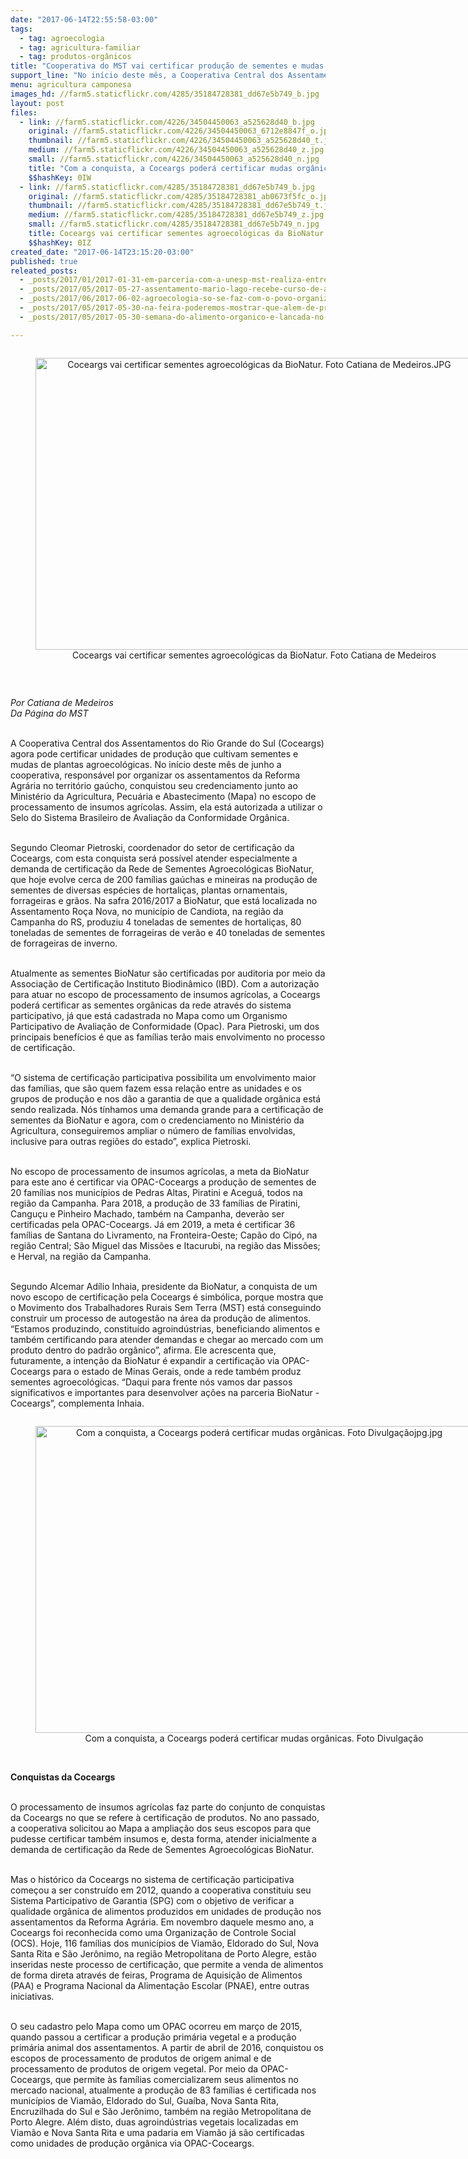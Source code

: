 ```yaml
---
date: "2017-06-14T22:55:58-03:00"
tags:
  - tag: agroecologia
  - tag: agricultura-familiar
  - tag: produtos-orgânicos
title: "Cooperativa do MST vai certificar produção de sementes e mudas orgânicas\n\n"
support_line: "No início deste mês, a Cooperativa Central dos Assentamentos do Rio Grande do Sul (Coceargs) foi autorizada pelo Mapa a atuar no escopo de processamento de insumos agrícolas"
menu: agricultura camponesa
images_hd: //farm5.staticflickr.com/4285/35184728381_dd67e5b749_b.jpg
layout: post
files:
  - link: //farm5.staticflickr.com/4226/34504450063_a525628d40_b.jpg
    original: //farm5.staticflickr.com/4226/34504450063_6712e8847f_o.jpg
    thumbnail: //farm5.staticflickr.com/4226/34504450063_a525628d40_t.jpg
    medium: //farm5.staticflickr.com/4226/34504450063_a525628d40_z.jpg
    small: //farm5.staticflickr.com/4226/34504450063_a525628d40_n.jpg
    title: "Com a conquista, a Coceargs poderá certificar mudas orgânicas. Foto Divulgaçãojpg.jpg"
    $$hashKey: 0IW
  - link: //farm5.staticflickr.com/4285/35184728381_dd67e5b749_b.jpg
    original: //farm5.staticflickr.com/4285/35184728381_ab0673f5fc_o.jpg
    thumbnail: //farm5.staticflickr.com/4285/35184728381_dd67e5b749_t.jpg
    medium: //farm5.staticflickr.com/4285/35184728381_dd67e5b749_z.jpg
    small: //farm5.staticflickr.com/4285/35184728381_dd67e5b749_n.jpg
    title: Coceargs vai certificar sementes agroecológicas da BioNatur. Foto Catiana de Medeiros.JPG
    $$hashKey: 0IZ
created_date: "2017-06-14T23:15:20-03:00"
published: true
releated_posts:
  - _posts/2017/01/2017-01-31-em-parceria-com-a-unesp-mst-realiza-entrega-cestas-agroecologicas-em-sp.md
  - _posts/2017/05/2017-05-27-assentamento-mario-lago-recebe-curso-de-agrofloresta.md
  - _posts/2017/06/2017-06-02-agroecologia-so-se-faz-com-o-povo-organizado.md
  - _posts/2017/05/2017-05-30-na-feira-poderemos-mostrar-que-alem-de-produtos-de-qualidade-temos-diversidade.md
  - _posts/2017/05/2017-05-30-semana-do-alimento-organico-e-lancada-no-rio-grande-do-sul.md

---
```

<div style="text-align:center">
<figure class="image" style="display:inline-block"><img alt="Coceargs vai certificar sementes agroecológicas da BioNatur. Foto Catiana de Medeiros.JPG" height="467" src="//farm5.staticflickr.com/4285/35184728381_dd67e5b749_b.jpg" width="700" />
<figcaption>Coceargs vai certificar sementes agroecológicas da BioNatur. Foto Catiana de Medeiros</figcaption>
</figure>
</div>

<p>&nbsp;</p>

<p><em>Por Catiana de Medeiros<br />
Da P&aacute;gina do MST</em></p>

<p><br />
A Cooperativa Central dos Assentamentos do Rio Grande do Sul (Coceargs) agora pode certificar unidades de produ&ccedil;&atilde;o que cultivam sementes e mudas de plantas agroecol&oacute;gicas. No in&iacute;cio deste m&ecirc;s de junho a cooperativa, respons&aacute;vel por organizar os assentamentos da Reforma Agr&aacute;ria no territ&oacute;rio ga&uacute;cho, conquistou seu credenciamento junto ao Minist&eacute;rio da Agricultura, Pecu&aacute;ria e Abastecimento (Mapa) no escopo de processamento de insumos agr&iacute;colas. Assim, ela est&aacute; autorizada a utilizar o Selo do Sistema Brasileiro de Avalia&ccedil;&atilde;o da Conformidade Org&acirc;nica.</p>

<p><br />
Segundo Cleomar Pietroski, coordenador do setor de certifica&ccedil;&atilde;o da Coceargs, com esta conquista ser&aacute; poss&iacute;vel atender especialmente a demanda de certifica&ccedil;&atilde;o da Rede de Sementes Agroecol&oacute;gicas BioNatur, que hoje evolve cerca de 200 fam&iacute;lias ga&uacute;chas e mineiras na produ&ccedil;&atilde;o de sementes de diversas esp&eacute;cies de hortali&ccedil;as, plantas ornamentais, forrageiras e gr&atilde;os. Na safra 2016/2017 a BioNatur, que est&aacute; localizada no Assentamento Ro&ccedil;a Nova, no munic&iacute;pio de Candiota, na regi&atilde;o da Campanha do RS, produziu 4 toneladas de sementes de hortali&ccedil;as, 80 toneladas de sementes de forrageiras de ver&atilde;o e 40 toneladas de sementes de forrageiras de inverno.</p>

<p><br />
Atualmente as sementes BioNatur s&atilde;o certificadas por auditoria por meio da Associa&ccedil;&atilde;o de Certifica&ccedil;&atilde;o Instituto Biodin&acirc;mico (IBD). Com a autoriza&ccedil;&atilde;o para atuar no escopo de processamento de insumos agr&iacute;colas, a Coceargs poder&aacute; certificar as sementes org&acirc;nicas da rede atrav&eacute;s do sistema participativo, j&aacute; que est&aacute; cadastrada no Mapa como um Organismo Participativo de Avalia&ccedil;&atilde;o de Conformidade (Opac). Para Pietroski, um dos principais benef&iacute;cios &eacute; que as fam&iacute;lias ter&atilde;o mais envolvimento no processo de certifica&ccedil;&atilde;o.</p>

<p><br />
&ldquo;O sistema de certifica&ccedil;&atilde;o participativa possibilita um envolvimento maior das fam&iacute;lias, que s&atilde;o quem fazem essa rela&ccedil;&atilde;o entre as unidades e os grupos de produ&ccedil;&atilde;o e nos d&atilde;o a garantia de que a qualidade org&acirc;nica est&aacute; sendo realizada. N&oacute;s t&iacute;nhamos uma demanda grande para a certifica&ccedil;&atilde;o de sementes da BioNatur e agora, com o credenciamento no Minist&eacute;rio da Agricultura, conseguiremos ampliar o n&uacute;mero de fam&iacute;lias envolvidas, inclusive para outras regi&otilde;es do estado&rdquo;, explica Pietroski.</p>

<p><br />
No escopo de processamento de insumos agr&iacute;colas, a meta da BioNatur para este ano &eacute; certificar via OPAC-Coceargs a produ&ccedil;&atilde;o de sementes de 20 fam&iacute;lias nos munic&iacute;pios de Pedras Altas, Piratini e Acegu&aacute;, todos na regi&atilde;o da Campanha. Para 2018, a produ&ccedil;&atilde;o de 33 fam&iacute;lias de Piratini, Cangu&ccedil;u e Pinheiro Machado, tamb&eacute;m na Campanha, dever&atilde;o ser certificadas pela OPAC-Coceargs. J&aacute; em 2019, a meta &eacute; certificar 36 fam&iacute;lias de Santana do Livramento, na Fronteira-Oeste; Cap&atilde;o do Cip&oacute;, na regi&atilde;o Central; S&atilde;o Miguel das Miss&otilde;es e Itacurubi, na regi&atilde;o das Miss&otilde;es; e Herval, na regi&atilde;o da Campanha.</p>

<p><br />
Segundo Alcemar Ad&iacute;lio Inhaia, presidente da BioNatur, a conquista de um novo escopo de certifica&ccedil;&atilde;o pela Coceargs &eacute; simb&oacute;lica, porque mostra que o Movimento dos Trabalhadores Rurais Sem Terra (MST) est&aacute; conseguindo construir um processo de autogest&atilde;o na &aacute;rea da produ&ccedil;&atilde;o de alimentos. &ldquo;Estamos produzindo, constitu&iacute;do agroind&uacute;strias, beneficiando alimentos e tamb&eacute;m certificando para atender demandas e chegar ao mercado com um produto dentro do padr&atilde;o org&acirc;nico&rdquo;, afirma. Ele acrescenta que, futuramente, a inten&ccedil;&atilde;o da BioNatur &eacute; expandir a certifica&ccedil;&atilde;o via OPAC-Coceargs para o estado de Minas Gerais, onde a rede tamb&eacute;m produz sementes agroecol&oacute;gicas. &ldquo;Daqui para frente n&oacute;s vamos dar passos significativos e importantes para desenvolver a&ccedil;&otilde;es na parceria BioNatur - Coceargs&rdquo;, complementa Inhaia.</p>

<div style="text-align:center">
<figure class="image" style="display:inline-block"><img alt="Com a conquista, a Coceargs poderá certificar mudas orgânicas. Foto Divulgaçãojpg.jpg" height="491" src="//farm5.staticflickr.com/4226/34504450063_a525628d40_b.jpg" width="700" />
<figcaption>Com a conquista, a Coceargs poderá certificar mudas orgânicas. Foto Divulgação</figcaption>
</figure>
</div>

<p><br />
<strong>Conquistas da Coceargs</strong></p>

<p><br />
O processamento de insumos agr&iacute;colas faz parte do conjunto de conquistas da Coceargs no que se refere &agrave; certifica&ccedil;&atilde;o de produtos. No ano passado, a cooperativa solicitou ao Mapa a amplia&ccedil;&atilde;o dos seus escopos para que pudesse certificar tamb&eacute;m insumos e, desta forma, atender inicialmente a demanda de certifica&ccedil;&atilde;o da Rede de Sementes Agroecol&oacute;gicas BioNatur.</p>

<p><br />
Mas o hist&oacute;rico da Coceargs no sistema de certifica&ccedil;&atilde;o participativa come&ccedil;ou a ser constru&iacute;do em 2012, quando a cooperativa constituiu seu Sistema Participativo de Garantia (SPG) com o objetivo de verificar a qualidade org&acirc;nica de alimentos produzidos em unidades de produ&ccedil;&atilde;o nos assentamentos da Reforma Agr&aacute;ria. Em novembro daquele mesmo ano, a Coceargs foi reconhecida como uma Organiza&ccedil;&atilde;o de Controle Social (OCS). Hoje, 116 fam&iacute;lias dos munic&iacute;pios de Viam&atilde;o, Eldorado do Sul, Nova Santa Rita e S&atilde;o Jer&ocirc;nimo, na regi&atilde;o Metropolitana de Porto Alegre, est&atilde;o inseridas neste processo de certifica&ccedil;&atilde;o, que permite a venda de alimentos de forma direta atrav&eacute;s de feiras, Programa de Aquisi&ccedil;&atilde;o de Alimentos (PAA) e Programa Nacional da Alimenta&ccedil;&atilde;o Escolar (PNAE), entre outras iniciativas.</p>

<p><br />
O seu cadastro pelo Mapa como um OPAC ocorreu em mar&ccedil;o de 2015, quando passou a certificar a produ&ccedil;&atilde;o prim&aacute;ria vegetal e a produ&ccedil;&atilde;o prim&aacute;ria animal dos assentamentos. A partir de abril de 2016, conquistou os escopos de processamento de produtos de origem animal e de processamento de produtos de origem vegetal. Por meio da OPAC-Coceargs, que permite &agrave;s fam&iacute;lias comercializarem seus alimentos no mercado nacional, atualmente a produ&ccedil;&atilde;o de 83 fam&iacute;lias &eacute; certificada nos munic&iacute;pios de Viam&atilde;o, Eldorado do Sul, Gua&iacute;ba, Nova Santa Rita, Encruzilhada do Sul e S&atilde;o Jer&ocirc;nimo, tamb&eacute;m na regi&atilde;o Metropolitana de Porto Alegre. Al&eacute;m disto, duas agroind&uacute;strias vegetais localizadas em Viam&atilde;o e Nova Santa Rita e uma padaria em Viam&atilde;o j&aacute; s&atilde;o certificadas como unidades de produ&ccedil;&atilde;o org&acirc;nica via OPAC-Coceargs.</p>

